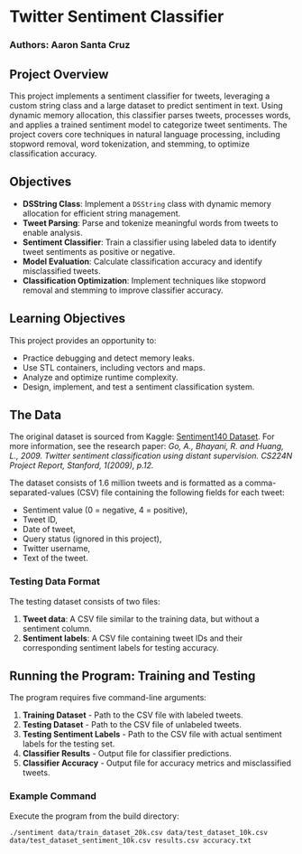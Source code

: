 # Twitter Sentiment Classifier

### Authors: Aaron Santa Cruz

## Project Overview
This project implements a sentiment classifier for tweets, leveraging a custom string class and a large dataset to predict sentiment in text. Using dynamic memory allocation, this classifier parses tweets, processes words, and applies a trained sentiment model to categorize tweet sentiments. The project covers core techniques in natural language processing, including stopword removal, word tokenization, and stemming, to optimize classification accuracy.

## Objectives
- **DSString Class**: Implement a `DSString` class with dynamic memory allocation for efficient string management.
- **Tweet Parsing**: Parse and tokenize meaningful words from tweets to enable analysis.
- **Sentiment Classifier**: Train a classifier using labeled data to identify tweet sentiments as positive or negative.
- **Model Evaluation**: Calculate classification accuracy and identify misclassified tweets.
- **Classification Optimization**: Implement techniques like stopword removal and stemming to improve classifier accuracy.

## Learning Objectives
This project provides an opportunity to:
- Practice debugging and detect memory leaks.
- Use STL containers, including vectors and maps.
- Analyze and optimize runtime complexity.
- Design, implement, and test a sentiment classification system.

## The Data
The original dataset is sourced from Kaggle: [Sentiment140 Dataset](https://www.kaggle.com/kazanova/sentiment140). For more information, see the research paper: *Go, A., Bhayani, R. and Huang, L., 2009. Twitter sentiment classification using distant supervision. CS224N Project Report, Stanford, 1(2009), p.12.*

The dataset consists of 1.6 million tweets and is formatted as a comma-separated-values (CSV) file containing the following fields for each tweet:
- Sentiment value (0 = negative, 4 = positive),
- Tweet ID,
- Date of tweet,
- Query status (ignored in this project),
- Twitter username,
- Text of the tweet.

### Testing Data Format
The testing dataset consists of two files:
1. **Tweet data**: A CSV file similar to the training data, but without a sentiment column.
2. **Sentiment labels**: A CSV file containing tweet IDs and their corresponding sentiment labels for testing accuracy.

## Running the Program: Training and Testing
The program requires five command-line arguments:
1. **Training Dataset** - Path to the CSV file with labeled tweets.
2. **Testing Dataset** - Path to the CSV file of unlabeled tweets.
3. **Testing Sentiment Labels** - Path to the CSV file with actual sentiment labels for the testing set.
4. **Classifier Results** - Output file for classifier predictions.
5. **Classifier Accuracy** - Output file for accuracy metrics and misclassified tweets.

### Example Command
Execute the program from the build directory:
```shell
./sentiment data/train_dataset_20k.csv data/test_dataset_10k.csv data/test_dataset_sentiment_10k.csv results.csv accuracy.txt